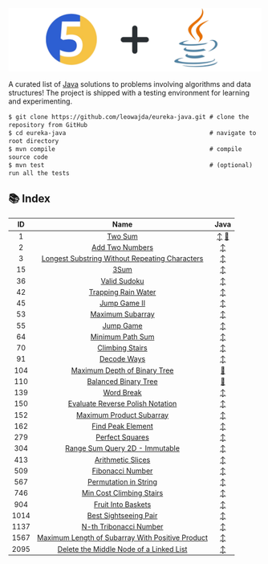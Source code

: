 ![banner](./docs/banner.png "banner")

A curated list of [Java](https://www.java.com/en/) solutions to problems involving algorithms and data structures! The project is shipped with a testing environment for learning and experimenting.

```shell
$ git clone https://github.com/leowajda/eureka-java.git # clone the repository from GitHub
$ cd eureka-java                                        # navigate to root directory
$ mvn compile                                           # compile source code
$ mvn test                                              # (optional) run all the tests
```

## :books: Index

|  ID  |                                                                Name                                                                 |                                                                                                                     Java                                                                                                                      |
|:----:|:-----------------------------------------------------------------------------------------------------------------------------------:|:---------------------------------------------------------------------------------------------------------------------------------------------------------------------------------------------------------------------------------------------:|
|  1   |                                          [Two Sum](https://leetcode.com/problems/two-sum/)                                          | [:arrow_up_down:](https://github.com/leowajda/eureka-java/blob/master/src/main/java/array/iterative/LC_0001.java) [:arrows_counterclockwise:](https://github.com/leowajda/eureka-java/blob/master/src/main/java/array/recursive/LC_0001.java) |
|  2   |                                  [Add Two Numbers](https://leetcode.com/problems/add-two-numbers/)                                  |                                                        [:arrow_up_down:](https://github.com/leowajda/eureka-java/blob/master/src/main/java/singly_linked_list/iterative/LC_0002.java)                                                         |
|  3   |   [Longest Substring Without Repeating Characters](https://leetcode.com/problems/longest-substring-without-repeating-characters/)   |                                                              [:arrow_up_down:](https://github.com/leowajda/eureka-java/blob/master/src/main/java/string/iterative/LC_0003.java)                                                               |
|  15  |                                             [3Sum](https://leetcode.com/problems/3sum/)                                             |                                                               [:arrow_up_down:](https://github.com/leowajda/eureka-java/blob/master/src/main/java/array/iterative/LC_0015.java)                                                               |
|  36  |                                     [Valid Sudoku](https://leetcode.com/problems/valid-sudoku/)                                     |                                                               [:arrow_up_down:](https://github.com/leowajda/eureka-java/blob/master/src/main/java/array/iterative/LC_0036.java)                                                               |
|  42  |                              [Trapping Rain Water](https://leetcode.com/problems/trapping-rain-water/)                              |                                                               [:arrow_up_down:](https://github.com/leowajda/eureka-java/blob/master/src/main/java/array/iterative/LC_0042.java)                                                               |
|  45  |                                     [Jump Game II](https://leetcode.com/problems/jump-game-ii/)                                     |                                                               [:arrow_up_down:](https://github.com/leowajda/eureka-java/blob/master/src/main/java/array/iterative/LC_0045.java)                                                               |
|  53  |                                 [Maximum Subarray](https://leetcode.com/problems/maximum-subarray/)                                 |                                                               [:arrow_up_down:](https://github.com/leowajda/eureka-java/blob/master/src/main/java/array/iterative/LC_0053.java)                                                               |
|  55  |                                        [Jump Game](https://leetcode.com/problems/jump-game/)                                        |                                                               [:arrow_up_down:](https://github.com/leowajda/eureka-java/blob/master/src/main/java/array/iterative/LC_0055.java)                                                               |
|  64  |                                 [Minimum Path Sum](https://leetcode.com/problems/minimum-path-sum/)                                 |                                                               [:arrow_up_down:](https://github.com/leowajda/eureka-java/blob/master/src/main/java/graph/iterative/LC_0064.java)                                                               |
|  70  |                                  [Climbing Stairs](https://leetcode.com/problems/climbing-stairs/)                                  |                                                               [:arrow_up_down:](https://github.com/leowajda/eureka-java/blob/master/src/main/java/math/iterative/LC_0070.java)                                                                |
|  91  |                                      [Decode Ways](https://leetcode.com/problems/decode-ways/)                                      |                                                              [:arrow_up_down:](https://github.com/leowajda/eureka-java/blob/master/src/main/java/string/iterative/LC_0091.java)                                                               |
| 104  |                     [Maximum Depth of Binary Tree](https://leetcode.com/problems/maximum-depth-of-binary-tree/)                     |                                                       [:arrows_counterclockwise:](https://github.com/leowajda/eureka-java/blob/master/src/main/java/binary_tree/recursive/LC_0104.java)                                                       |
| 110  |                             [Balanced Binary Tree](https://leetcode.com/problems/balanced-binary-tree/)                             |                                                       [:arrows_counterclockwise:](https://github.com/leowajda/eureka-java/blob/master/src/main/java/binary_tree/recursive/LC_0110.java)                                                       |
| 139  |                                       [Word Break](https://leetcode.com/problems/word-break/)                                       |                                                              [:arrow_up_down:](https://github.com/leowajda/eureka-java/blob/master/src/main/java/string/iterative/LC_0139.java)                                                               |
| 150  |                 [Evaluate Reverse Polish Notation](https://leetcode.com/problems/evaluate-reverse-polish-notation/)                 |                                                              [:arrow_up_down:](https://github.com/leowajda/eureka-java/blob/master/src/main/java/string/iterative/LC_0150.java)                                                               |
| 152  |                         [Maximum Product Subarray](https://leetcode.com/problems/maximum-product-subarray/)                         |                                                               [:arrow_up_down:](https://github.com/leowajda/eureka-java/blob/master/src/main/java/array/iterative/LC_0152.java)                                                               |
| 162  |                                [Find Peak Element](https://leetcode.com/problems/find-peak-element/)                                |                                                               [:arrow_up_down:](https://github.com/leowajda/eureka-java/blob/master/src/main/java/array/iterative/LC_0162.java)                                                               |
| 279  |                                  [Perfect Squares](https://leetcode.com/problems/perfect-squares/)                                  |                                                               [:arrow_up_down:](https://github.com/leowajda/eureka-java/blob/master/src/main/java/math/iterative/LC_0279.java)                                                                |
| 304  |                    [Range Sum Query 2D - Immutable](https://leetcode.com/problems/range-sum-query-2d-immutable/)                    |                                                               [:arrow_up_down:](https://github.com/leowajda/eureka-java/blob/master/src/main/java/graph/iterative/LC_0304.java)                                                               |
| 413  |                                [Arithmetic Slices](https://leetcode.com/problems/arithmetic-slices/)                                |                                                               [:arrow_up_down:](https://github.com/leowajda/eureka-java/blob/master/src/main/java/array/iterative/LC_0413.java)                                                               |
| 509  |                                 [Fibonacci Number](https://leetcode.com/problems/fibonacci-number/)                                 |                                                               [:arrow_up_down:](https://github.com/leowajda/eureka-java/blob/master/src/main/java/math/iterative/LC_0509.java)                                                                |
| 567  |                            [Permutation in String](https://leetcode.com/problems/permutation-in-string/)                            |                                                              [:arrow_up_down:](https://github.com/leowajda/eureka-java/blob/master/src/main/java/string/iterative/LC_0567.java)                                                               |
| 746  |                         [Min Cost Climbing Stairs](https://leetcode.com/problems/min-cost-climbing-stairs/)                         |                                                               [:arrow_up_down:](https://github.com/leowajda/eureka-java/blob/master/src/main/java/math/iterative/LC_0746.java)                                                                |
| 904  |                               [Fruit Into Baskets](https://leetcode.com/problems/fruit-into-baskets/)                               |                                                               [:arrow_up_down:](https://github.com/leowajda/eureka-java/blob/master/src/main/java/array/iterative/LC_0904.java)                                                               |
| 1014 |                            [Best Sightseeing Pair](https://leetcode.com/problems/best-sightseeing-pair/)                            |                                                               [:arrow_up_down:](https://github.com/leowajda/eureka-java/blob/master/src/main/java/array/iterative/LC_1014.java)                                                               |
| 1137 |                           [N-th Tribonacci Number](https://leetcode.com/problems/n-th-tribonacci-number/)                           |                                                               [:arrow_up_down:](https://github.com/leowajda/eureka-java/blob/master/src/main/java/math/iterative/LC_1137.java)                                                                |
| 1567 | [Maximum Length of Subarray With Positive Product](https://leetcode.com/problems/maximum-length-of-subarray-with-positive-product/) |                                                               [:arrow_up_down:](https://github.com/leowajda/eureka-java/blob/master/src/main/java/array/iterative/LC_1567.java)                                                               |
| 2095 |          [Delete the Middle Node of a Linked List](https://leetcode.com/problems/delete-the-middle-node-of-a-linked-list/)          |                                                        [:arrow_up_down:](https://github.com/leowajda/eureka-java/blob/master/src/main/java/singly_linked_list/iterative/LC_2095.java)                                                         |